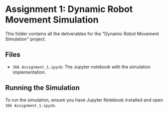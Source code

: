 # Assignment 1: Dynamic Robot Movement Simulation
This folder contains all the deliverables for the "Dynamic Robot Movement Simulation" project.
## Files
- `366 Assignment_1.ipynb`: The Jupyter notebook with the simulation implementation.
  

## Running the Simulation
To run the simulation, ensure you have Jupyter Notebook installed and open
`366 Assignment_1.ipynb`.
